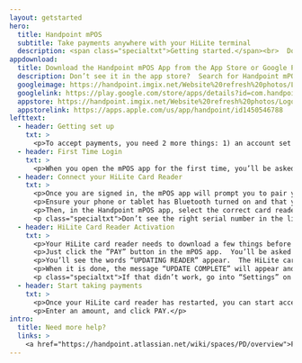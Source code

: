 ```yaml
---
layout: getstarted
hero: 
  title: Handpoint mPOS
  subtitle: Take payments anywhere with your HiLite terminal
  description: <span class="specialtxt">Getting started.</span><br>  Don’t panic. It’s easy.
appdownload:
  title: Download the Handpoint mPOS App from the App Store or Google Play Store on your phone or tablet
  description: Don’t see it in the app store?  Search for Handpoint mPOS in the app store or try these links
  googleimage: https://handpoint.imgix.net/Website%20refresh%20photos/Logos/google_badge.png
  googlelink: https://play.google.com/store/apps/details?id=com.handpoint.hipos
  appstore: https://handpoint.imgix.net/Website%20refresh%20photos/Logos/apple_badge.svg
  appstorelink: https://apps.apple.com/us/app/handpoint/id1450546788
lefttext: 
  - header: Getting set up
    txt: >
      <p>To accept payments, you need 2 more things: 1) an account set up with your payments provider, and 2) a Handpoint HiLite credit card terminal.</p><p class="specialtxt">Not sure if you have one? Get in touch with your provider.</p>
  - header: First Time Login
    txt: >
      <p>When you open the mPOS app for the first time, you’ll be asked to sign up by entering your email address. Then, you’ll be asked to create a unique, safe password.  Note: You must use the same e-mail address that you provided for setting up your Merchant Account with your provider.  That’s one way we know it’s you.</p> <p class="specialtxt">If you wish to use an alternative e-mail address, contact your provider to update your account.</p>
  - header: Connect your HiLite Card Reader
    txt: >
      <p>Once you are signed in, the mPOS app will prompt you to pair your HiLite card reader.</p>
      <p>Ensure your phone or tablet has Bluetooth turned on and that your HiLite card reader is switched on (hold down the power button).</p>
      <p>Then, in the Handpoint mPOS app, select the correct card reader from the list provided – it should match the serial number on the back of your HiLite card reader.</p>
      <p class="specialtxt">Don’t see the right serial number in the list?  Try this: Go in ‘Settings’ on the mPOS App, then select ‘Device.’ You should find your card reader’s serial number as an option there.</p><p>Once you see the Bluetooth icon on the HiLite card reader screen, you’ll know the card  reader is connected. This may take a few seconds.</p>
  - header: HiLite Card Reader Activation
    txt: >
      <p>Your HiLite card reader needs to download a few things before it can start taking your first payments.  But this is easy, and it won’t need to do this every time.</p>
      <p>Just click the ”PAY” button in the mPOS app.  You’ll be asked to choose the type of payment (Card/Cash/Other) – Choose ”Card.”  Then the update will start.</p>
      <p>You’ll see the words “UPDATING READER” appear.  The HiLite card reader is now automatically downloading any updates and setting itself up.  It will take a couple of minutes.</p> 
      <p>When it is done, the message “UPDATE COMPLETE” will appear and your HiLite card reader will automatically restart.</p>
      <p class="specialtxt">If that didn’t work, go into “Settings” on the mPOS App.  Tap on “Device.”  Then choose “Update Device.”</p>
  - header: Start taking payments
    txt: >
      <p>Once your HiLite card reader has restarted, you can start accepting payments with your mPOS solution. </p> 
      <p>Enter an amount, and click PAY.</p>
intro: 
  title: Need more help?
  links: >
    <a href="https://handpoint.atlassian.net/wiki/spaces/PD/overview">FAQs</a><br>
---
```


<div class="col-md-3 col-sm-3 col-md-offset-1 col-sm-offset-1">
  <div class="row">
    <img src="https://handpoint.imgix.net/Website%20refresh%20photos/product-images/mpos_app_clean.png" class="img-responsive section-getstarted-mainpic" alt=""/>
  </div>

</div>
